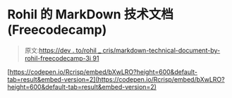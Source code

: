 # Rohil 的 MarkDown 技术文档(Freecodecamp)

> 原文:[https://dev . to/rohil _ cris/markdown-technical-document-by-rohil-freecodecamp-3i 91](https://dev.to/rohil_cris/markdown-technical-document-by-rohil-freecodecamp-3i91)

[https://codepen.io/Rcrisp/embed/bXwLRO?height=600&default-tab=result&embed-version=2](https://codepen.io/Rcrisp/embed/bXwLRO?height=600&default-tab=result&embed-version=2)